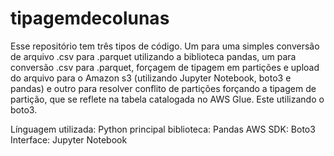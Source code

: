 # tipagemdecolunas
Esse repositório tem três tipos de código. Um para uma simples conversão de arquivo .csv para .parquet utilizando a biblioteca pandas, um para conversão .csv para .parquet, forçagem de tipagem em partições e upload do arquivo para o Amazon s3 (utilizando Jupyter Notebook, boto3 e pandas) e outro para resolver conflito de partições forçando a tipagem de partição, que se reflete na tabela catalogada no AWS Glue. Este utilizando o boto3.


Línguagem utilizada: Python
principal biblioteca: Pandas
AWS SDK: Boto3
Interface: Jupyter Notebook 
